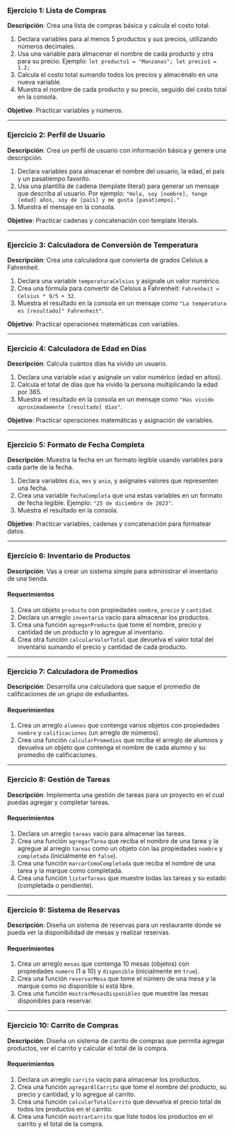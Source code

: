 ### Ejercicio 1: Lista de Compras

**Descripción**: Crea una lista de compras básica y calcula el costo total.

1. Declara variables para al menos 5 productos y sus precios, utilizando números decimales.
2. Usa una variable para almacenar el nombre de cada producto y otra para su precio. Ejemplo: `let producto1 = "Manzanas"; let precio1 = 1.2;`
3. Calcula el costo total sumando todos los precios y almacénalo en una nueva variable.
4. Muestra el nombre de cada producto y su precio, seguido del costo total en la consola.

**Objetivo**: Practicar variables y números.

---

### Ejercicio 2: Perfil de Usuario

**Descripción**: Crea un perfil de usuario con información básica y genera una descripción.

1. Declara variables para almacenar el nombre del usuario, la edad, el país y un pasatiempo favorito.
2. Usa una plantilla de cadena (template literal) para generar un mensaje que describa al usuario. Por ejemplo: `"Hola, soy [nombre], tengo [edad] años, soy de [país] y me gusta [pasatiempo]."`
3. Muestra el mensaje en la consola.

**Objetivo**: Practicar cadenas y concatenación con template literals.

---

### Ejercicio 3: Calculadora de Conversión de Temperatura

**Descripción**: Crea una calculadora que convierta de grados Celsius a Fahrenheit.

1. Declara una variable `temperaturaCelsius` y asígnale un valor numérico.
2. Crea una fórmula para convertir de Celsius a Fahrenheit: `Fahrenheit = Celsius * 9/5 + 32`.
3. Muestra el resultado en la consola en un mensaje como `"La temperatura es [resultado]° Fahrenheit"`.

**Objetivo**: Practicar operaciones matemáticas con variables.

---

### Ejercicio 4: Calculadora de Edad en Días

**Descripción**: Calcula cuántos días ha vivido un usuario.

1. Declara una variable `edad` y asígnale un valor numérico (edad en años).
2. Calcula el total de días que ha vivido la persona multiplicando la edad por 365.
3. Muestra el resultado en la consola en un mensaje como `"Has vivido aproximadamente [resultado] días"`.

**Objetivo**: Practicar operaciones matemáticas y asignación de variables.

---

### Ejercicio 5: Formato de Fecha Completa

**Descripción**: Muestra la fecha en un formato legible usando variables para cada parte de la fecha.

1. Declara variables `dia`, `mes` y `anio`, y asígnales valores que representen una fecha.
2. Crea una variable `fechaCompleta` que una estas variables en un formato de fecha legible. Ejemplo: `"25 de diciembre de 2023"`.
3. Muestra el resultado en la consola.

**Objetivo**: Practicar variables, cadenas y concatenación para formatear datos.


---

### Ejercicio 6: Inventario de Productos

**Descripción**: Vas a crear un sistema simple para administrar el inventario de una tienda.

#### Requerimientos
1. Crea un objeto `producto` con propiedades `nombre`, `precio` y `cantidad`.
2. Declara un arreglo `inventario` vacío para almacenar los productos.
3. Crea una función `agregarProducto` que tome el nombre, precio y cantidad de un producto y lo agregue al inventario.
4. Crea otra función `calcularValorTotal` que devuelva el valor total del inventario sumando el precio y cantidad de cada producto.

---

### Ejercicio 7: Calculadora de Promedios

**Descripción**: Desarrolla una calculadora que saque el promedio de calificaciones de un grupo de estudiantes.

#### Requerimientos
1. Crea un arreglo `alumnos` que contenga varios objetos con propiedades `nombre` y `calificaciones` (un arreglo de números).
2. Crea una función `calcularPromedios` que reciba el arreglo de alumnos y devuelva un objeto que contenga el nombre de cada alumno y su promedio de calificaciones.

---

### Ejercicio 8: Gestión de Tareas

**Descripción**: Implementa una gestión de tareas para un proyecto en el cual puedas agregar y completar tareas.

#### Requerimientos
1. Declara un arreglo `tareas` vacío para almacenar las tareas.
2. Crea una función `agregarTarea` que reciba el nombre de una tarea y la agregue al arreglo `tareas` como un objeto con las propiedades `nombre` y `completada` (inicialmente en `false`).
3. Crea una función `marcarComoCompletada` que reciba el nombre de una tarea y la marque como completada.
4. Crea una función `listarTareas` que muestre todas las tareas y su estado (completada o pendiente).

---

### Ejercicio 9: Sistema de Reservas

**Descripción**: Diseña un sistema de reservas para un restaurante donde se pueda ver la disponibilidad de mesas y realizar reservas.

#### Requerimientos
1. Crea un arreglo `mesas` que contenga 10 mesas (objetos) con propiedades `numero` (1 a 10) y `disponible` (inicialmente en `true`).
2. Crea una función `reservarMesa` que tome el número de una mesa y la marque como no disponible si está libre.
3. Crea una función `mostrarMesasDisponibles` que muestre las mesas disponibles para reservar.

---

### Ejercicio 10: Carrito de Compras

**Descripción**: Diseña un sistema de carrito de compras que permita agregar productos, ver el carrito y calcular el total de la compra.

#### Requerimientos
1. Declara un arreglo `carrito` vacío para almacenar los productos.
2. Crea una función `agregarAlCarrito` que tome el nombre del producto, su precio y cantidad, y lo agregue al carrito.
3. Crea una función `calcularTotalCarrito` que devuelva el precio total de todos los productos en el carrito.
4. Crea una función `mostrarCarrito` que liste todos los productos en el carrito y el total de la compra.

